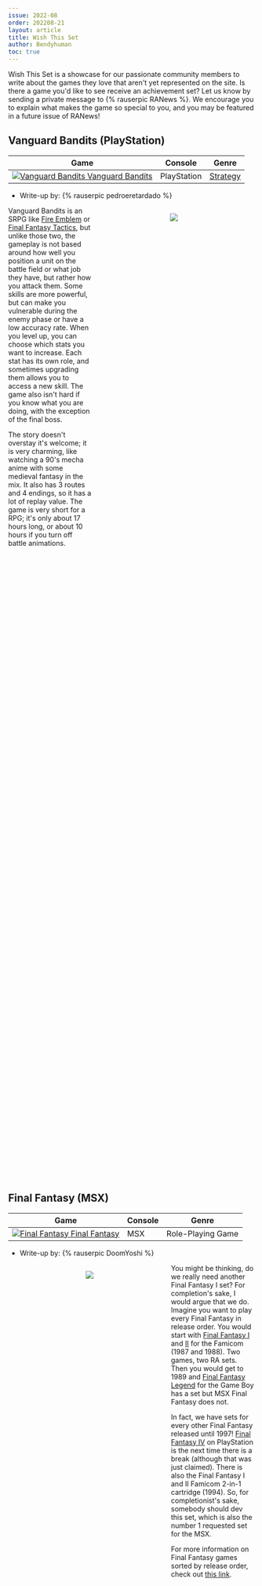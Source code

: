 ```yaml
---
issue: 2022-08
order: 202208-21
layout: article
title: Wish This Set
author: Bendyhuman
toc: true
---
```


Wish This Set is a showcase for our passionate community members to write about the games they love that aren't yet represented on the site. Is there a game you'd like to see receive an achievement set? Let us know by sending a private message to {% rauserpic RANews %}. We encourage you to explain what makes the game so special to you, and you may be featured in a future issue of RANews!

## Vanguard Bandits (PlayStation)

| Game                                                                                                                                                                                                                                          | Console     | Genre                                               |
| --------------------------------------------------------------------------------------------------------------------------------------------------------------------------------------------------------------------------------------------- | ----------- | --------------------------------------------------- |
| <a class="gameicon-link" href="https://retroachievements.org/game/9007" target="_blank" rel="noopener"> <img class="gameicon" src="https://retroachievements.org/Images/049793.png" alt="Vanguard Bandits"> <span>Vanguard Bandits</span></a> | PlayStation | [Strategy](https://retroachievements.org/game/3074) |

* Write-up by: {% rauserpic pedroeretardado %}

<figure style="text-align:center;float:right;width:50%;height:50%">
<img src="https://www.mobygames.com/images/promo/original/1554289283-1889171717.jpg">
<figcaption></figcaption>
</figure>

Vanguard Bandits is an SRPG like [Fire Emblem](https://retroachievements.org/game/7022) or [Final Fantasy Tactics](https://retroachievements.org/game/11246), but unlike those two, the gameplay is not based around how well you position a unit on the battle field or what job they have, but rather how you attack them. Some skills are more powerful, but can make you vulnerable during the enemy phase or have a low accuracy rate. When you level up, you can choose which stats you want to increase. Each stat has its own role, and sometimes upgrading them allows you to access a new skill. The game also isn't hard if you know what you are doing, with the exception of the final boss.

The story doesn't overstay it's welcome; it is very charming, like watching a 90's mecha anime with some medieval fantasy in the mix. It also has 3 routes and 4 endings, so it has a lot of replay value. The game is very short for a RPG; it's only about 17 hours long, or about 10 hours if you turn off battle animations.

<br clear="right"/>

## Final Fantasy (MSX)

| Game                                                                                                                                                                                                                                     | Console | Genre             |
| ---------------------------------------------------------------------------------------------------------------------------------------------------------------------------------------------------------------------------------------- | ------- | ----------------- |
| <a class="gameicon-link" href="https://retroachievements.org/game/16403" target="_blank" rel="noopener"> <img class="gameicon" src="https://retroachievements.org/Images/000001.png" alt="Final Fantasy"> <span>Final Fantasy</span></a> | MSX     | Role-Playing Game |

* Write-up by: {% rauserpic DoomYoshi %}

<figure style="text-align:center;float:left;width:50%;height:50%">
<img src="https://cdn.discordapp.com/attachments/914715922902683688/1002376946543497227/unknown.png">
<figcaption></figcaption>
</figure>

You might be thinking, do we really need another Final Fantasy I set? For completion's sake, I would argue that we do. Imagine you want to play every Final Fantasy in release order. You would start with [Final Fantasy I](https://retroachievements.org/game/1449) and [II](https://retroachievements.org/game/5527) for the Famicom (1987 and 1988). Two games, two RA sets. Then you would get to 1989 and [Final Fantasy Legend](https://retroachievements.org/game/2478) for the Game Boy has a set but MSX Final Fantasy does not.

In fact, we have sets for every other Final Fantasy released until 1997! [Final Fantasy IV](https://retroachievements.org/game/17526) on PlayStation is the next time there is a break (although that was just claimed). There is also the Final Fantasy I and II Famicom 2-in-1 cartridge (1994). So, for completionist's sake, somebody should dev this set, which is also the number 1 requested set for the MSX.

For more information on Final Fantasy games sorted by release order, check out [this link](https://thefinalfantasy.net/games/complete-list.html).

<br clear="left"/>

## Picross DS (Nintendo DS)

| Game                                                                                                                                                                                                                               | Console     | Genre                                              |
| ---------------------------------------------------------------------------------------------------------------------------------------------------------------------------------------------------------------------------------- | ----------- | -------------------------------------------------- |
| <a class="gameicon-link" href="https://retroachievements.org/game/14937" target="_blank" rel="noopener"> <img class="gameicon" src="https://retroachievements.org/Images/000001.png" alt="Picross DS"> <span>Picross DS</span></a> | Nintendo DS | [Picross](https://retroachievements.org/game/4212) |

* Write-up by: {% rauserpic TheFetishMachine %}

<figure style="text-align:center;float:right;width:50%;height:50%">
<img src="https://gamefaqs.gamespot.com/a/screen/full/4/7/2/1705472.jpg">
<figcaption></figcaption>
</figure>

Picross games might have a shaky reputation on RA for being Free Points bait and little more, but I do believe this type of game is genuinely enjoyable and encroaching for like-minded players, and this iteration of it is a shining example of why. There's a large amount of puzzles (300+) scattered among a few different modes, and the background music and overall visual presentation is very polished and pleasing, with a few different clever visual themes for your puzzle boards (for example, you could be marking blocks by eating apples or mowing grass). There's even minigames, daily challenges, DLC with previous Picross games' puzzles, and a puzzle editor! For any logic puzzle fan, this is a must have, on par with the equally great [Picross 3D](https://retroachievements.org/game/9617) on the same platform.

<br clear="right"/>

## Guardian's Crusade \| Knight & Baby (PlayStation)

| Game                                                                                                                                                                                                                                                                                | Console     | Genre |
| ----------------------------------------------------------------------------------------------------------------------------------------------------------------------------------------------------------------------------------------------------------------------------------- | ----------- | ----- |
| <a class="gameicon-link" href="https://retroachievements.org/game/8845" target="_blank" rel="noopener"> <img class="gameicon" src="https://retroachievements.org/Images/049783.png" alt="Guardian's Crusade \| Knight & Baby"> <span>Guardian's Crusade \| Knight & Baby</span></a> | PlayStation | JRPG  |

* Write-up by: {% rauserpic Blackdrazon %}

<figure style="text-align:center;float:left;width:50%;height:50%">
<img src="https://www.mobygames.com/images/shots/l/203073-guardian-s-crusade-playstation-screenshot-launching-a-living.jpg">
<figcaption></figcaption>
</figure>

Guardian's Crusade is the perfect kind of JRPG for achievements. Not only does it have all the usual optional content and sidequests from any solid JRPG, but it's packed to the weird, pink gills with loads of hidden STUFF. The game's cult fandom knows what I'm talking about, but the game deserves a good set to celebrate this game's hidden variety and show the rest of the world just what they missed in the 90s.

The game plays like any PSX-era JRPG, but your party is completely unique. The "Knight" from the Japanese title is your typical all-rounder, but the "Baby" is a preposterous, pink, hippopotamus-looking thing with undersized wings. The Baby can be anything you want, so long as you put in the effort. It's clear they were trying to emulate the Tamagotchi craze, but no digital pet ever let you train its battle AI, or feed it old swords to (somehow) sharpen its teeth. And then there are the Living Toys, collectable and deployable party members that can dramatically change the course of battle if you know how to use them... and can find them! Each Living Toy is stashed away somewhere in the game world and can give the completionist some powerful rewards. You'll need to backtrack to find some of them, something RPGs rarely ask, and sometimes that means new content you might not have expected!

And the story is something all its own. Guardian's Crusade was one of the early, 3D RPGs to really take a look at the whole RPG phenomenon. It's not a parody or an "anti-RPG" like [Moon](https://retroachievements.org/game/16552) the previous year, but it is a heartfelt outsider story. You're not the chosen one, you're just a weird babysitter in a world going through a legendary era. The real heroes weave in and out, as you collect your wind-up dolls, pay a scam artist to build his dream shop, and otherwise do good in a world that can't always account for everyone, like weird, hippo-babies. The game is also one of those rare few that update the world after a certain point in the plot - maybe not as drastic as some, but it keeps the world feeling alive. Some of the execution needs work, but that's only because it's shooting so high. A good game from a small team that deserves more eyes.

Plus, monsters will run away from you if you get too strong, and that's a hell of a feeling. Give it a try some day!

<br clear="left"/>

## Jojo's Bizarre Adventure (Arcade)

| Game                                                                                                                                                                                                                                                           | Console | Genre                                                  |
| -------------------------------------------------------------------------------------------------------------------------------------------------------------------------------------------------------------------------------------------------------------- | ------- | ------------------------------------------------------ |
| <a class="gameicon-link" href="https://retroachievements.org/game/11817" target="_blank" rel="noopener"> <img class="gameicon" src="https://retroachievements.org/Images/060197.png" alt="Jojo's Bizarre Adventure"> <span>Jojo's Bizarre Adventure</span></a> | Arcade  | [2D Fighting](https://retroachievements.org/game/8744) |

* Writeup by: {% rauserpic LimeJinjo %}

<figure style="text-align:center;float:right;width:50%;height:50%">
<img src="https://retroachievements.org/Images/060196.png">
<figcaption></figcaption>
</figure>

On RetroAchievements, the Capcom Jojo fighter already has 2 sets: one for the [PS1 version](https://retroachievements.org/game/14415) and one for the [original arcade version](https://retroachievements.org/game/15712). Unfortunately, the last build of the game, often referred to as Heritage for the Future, is yet to receive a set. A set for this game could be quite fun and unique. It has all the bonus characters from the PS1 version of the game, but with more fluid and refined combat. It even features new moves for some characters as well.

I think a set for HFTF could really benefit from having achievements for performing specific moves, like Jotaro and Dio's time stops and Polnareff's requiem ability, which is unique for being a reference to a later part of the manga. A set for the game could also benefit from taking inspiration from the PS1 version of the games "Secret Factor mechanic", asking players to finish off specific characters with specific moves like they were defeated in the manga.

HFTF is a very colorful and fun Capcom classic that could have a very interesting and fun set, both for fans of fighting games and of the manga series.

<br clear="right"/>

## Meteos (Nintendo DS)

| Game                                                                                                                                                                                                                      | Console     | Genre  |
| ------------------------------------------------------------------------------------------------------------------------------------------------------------------------------------------------------------------------- | ----------- | ------ |
| <a class="gameicon-link" href="https://retroachievements.org/game/9462" target="_blank" rel="noopener"> <img class="gameicon" src="https://retroachievements.org/Images/041638.png" alt="Meteos"> <span>Meteos</span></a> | Nintendo DS | Puzzle |

* Writeup by: {% rauserpic AuburnRDM %}

<figure style="text-align:center;float:left;width:50%;height:50%">
<img src="https://retroachievements.org/Images/041637.png">
<figcaption></figcaption>
</figure>

Ever wonder what a puzzle game would look like when Nintendo's Masahiro Sakurai teams up with the brilliant minds behind games such as [Rez](https://retroachievements.org/game/3419) and [Lumines](https://retroachievements.org/game/3223)? Well, look no further! Meteos was created in an attempt to shake up the falling block genre - and, while it reviewed well critically and won a number of awards, it seems to have fallen to the wayside over the years to become more of a hidden gem than a mainstream puzzle game.

Meteos has the player protecting dozens of planets from destruction due to the impending, titular Meteos threat. This game is a match-3 at heart, and it tasks the player with moving Meteos pieces vertically in order make matches in a similar fashion to something like [Tetris Attack](https://retroachievements.org/game/815). However, instead of matched blocks just being deleted like in most games, they turn into rockets that work to push any Meteos stacked on top of them off the screen and back at the attacking forces. Larger stacks of Meteos will require more propulsion to get off the screen, which requires additional matches to be made in order to create more power or the player will run the risk of it all coming crashing back down to the board.

What makes each planet interesting is that they have different qualities from each other. Some of the bigger factors are: Meteo distribution, gravity, and width. Gravity is probably the most interesting mechanic change as it can be the difference between every Meteo instantly launching off the screen or instead needing multiple rockets for even more simple stacks. The in-game unlock system also requires different element Meteos to create new stages or items, which encourages the player to play a wide range of planets instead of just focusing on a select few.

The numerous modes and unlockables will give players plenty to do in this little gem. Take to the Star Trip mode and play through various branching modes with different endings, test your speed in Time Attack, or see how long you can endure in the endless Deluge mode. Meteos offers something for both new and old match-3 fans alike, so give it a try!

<br clear="left"/>

## SaGa 3: Rulers of Time and Space - Shadow or Light (Nintendo DS)

| Game                                                                                                                                                                                                                                                                                                              | Console     | Genre |
| ----------------------------------------------------------------------------------------------------------------------------------------------------------------------------------------------------------------------------------------------------------------------------------------------------------------- | ----------- | ----- |
| <a class="gameicon-link" href="https://retroachievements.org/game/3895" target="_blank" rel="noopener"> <img class="gameicon" src="https://retroachievements.org/Images/035022.png" alt="SaGa 3: Rulers of Time and Space - Shadow or Light"> <span>SaGa 3: Rulers of Time and Space - Shadow or Light</span></a> | Nintendo DS | RPG   |

* Writeup by: {% rauserpic StingX2 %}

<figure style="text-align:center;float:right;width:50%;height:50%">
<img src="https://gamefaqs.gamespot.com/a/screen/full/4/6/8/409468.jpg">
<figcaption></figcaption>
</figure>

Originally this game came out in America as [Final Fantasy Legend III](https://retroachievements.org/game/700), and that is because Square was unsure if they could market their other franchises they wished to start properly like [SaGa](https://retroachievements.org/game/8364) or [Mana](https://retroachievements.org/game/7771). While the Mana series became a household name and treasure, the SaGa series had a brief love affair with [Frontier](https://retroachievements.org/game/11349) on PS1, and then was quickly known as fielding one of the worst games ever made with Unlimited Saga. This stigma stayed true for years, and you can actually spot SaGa games released by Square Enix in the 360/PS3 era hiding under different names.

So what is so good about SaGa 3? Well, it's a time travel RPG, baby! The future is doomed, and the only way to save that future is to send 3 children back in time to train and hopefully alter it. They are joined by a 4th member in the past, the child of the elder they grow up with. When it's finally time to embark on this journey, you learn you not only have this cool time ship (with an even cooler theme, called the Talon), but also that you can't fix time here, you need to go back even further in the past!

SaGa 3 plays like a typical RPG game, but where it differentiates is the ability to transform your party. In this game there are six different Species: Humans, Mutants, Beasts, Monsters, Cyborgs, and Robots. Humans have short normal ears, long-eared party members are Mutants, Beasts and Monsters eat meat from dead prey to transform, and finally the the Cyborgs/Robots install mechanical parts on themselves to abandon their humanity. In terms of complication, this is where the game hits a next level that separates it from non-SaGa RPGs.

So what is SaGa 3 on Nintendo DS? It is a celebration of a very old Game Boy game with a fresh coat of paint, and a lot of respect to make sure it didn't lose its soul for pretty colors and a remixed soundtrack.

<br clear="right"/>

## Burnout Dominator (PlayStation Portable)

| Game                                                                                                                                                                                                                                            | Console              | Genre                                              |
| ----------------------------------------------------------------------------------------------------------------------------------------------------------------------------------------------------------------------------------------------- | -------------------- | -------------------------------------------------- |
| <a class="gameicon-link" href="https://retroachievements.org/game/3189" target="_blank" rel="noopener"> <img class="gameicon" src="https://retroachievements.org/Images/059324.png" alt="Burnout Dominator"> <span>Burnout Dominator</span></a> | PlayStation Portable | [Racing](https://retroachievements.org/game/14240) |

* Writeup by: {% rauserpic Burgins %}

<figure style="text-align:center;float:left;width:50%;height:50%">
<img src="https://retroachievements.org/Images/059322.png">
<figcaption></figcaption>
</figure>

Gotta love the series all about wrecking opponents in horrible, clearly fatal accidents and going at mach speeds through some extraordinarily windy tracks. Dominator is an undeservedly overlooked member of the Burnout series where you get high octane races in the countryside and city streets alike while enjoying Avril Lavigne singing in Mandarin.

A set for this would be exceptionally fun. Achievements for all Golds, all Dominator Challenges, and all car unlocks are a must, but there's some extra room for creative challenges. There's possibilities for achievements to beat certain non-elimination races with a specific amount of takedowns, obtaining high Burnout chains on each map, performing really long drifts, and plenty of other kinds of challenge achievements.

There's also some really solid meme potential, too. There absolutely needs to be an achievement for modifying your EA Trax list to have every single song turned Off except for the 4 different versions of Avril Lavigne's song "Girlfriend". And there's literal Burger King product placement in some of the tracks. You could make some specific note of that in an achievement for a certain race where you'll encounter some Burger King ads or something of that nature.

Overall, not only is it an amazing and extremely fun game, but it has some fantastic potential for a really fun set. I'd love to see it happen.

<br clear="left"/>

## No Heroes Allowed! (PlayStation Portable)

| Game                                                                                                                                                                                                                                               | Console              | Genre    |
| -------------------------------------------------------------------------------------------------------------------------------------------------------------------------------------------------------------------------------------------------- | -------------------- | -------- |
| <a class="gameicon-link" href="https://retroachievements.org/game/16130" target="_blank" rel="noopener"> <img class="gameicon" src="https://retroachievements.org/Images/000001.png" alt="No Heroes Allowed!"> <span>No Heroes Allowed!</span></a> | PlayStation Portable | Strategy |

* Write-up by: {% rauserpic Sines %}

<figure style="text-align:center;float:right;width:50%;height:50%">
<img src="https://image.api.playstation.com/vulcan/ap/rnd/202206/0322/r1JDCKYmf1NzcCn8OhN4Dkod.jpg">
<figcaption></figcaption>
</figure>

This is the third entry in a trilogy of PSP games all released under different names for some reason. The concept is that you play as the God of Destruction and have to help your minion, Badman, defeat pesky heroes wanting to invade his domain. Oh, and also conquer the world.

In order to do that, you can interact with the world through a terrarium view and use your pickaxe to mine blocks. Based on their properties, monsters will pop out of those. Initially it will only be basic slimes, but the more you progress, the more you will be able to generate increasingly powerful creatures. You have to balance your dungeon ecosystem carefully, as some monsters are needed to create superior ones, some will eat weaker monster for sustenance, previously defeated heroes can be raised as skeletons, etc. Once the time is up, pick up Badman, choose an emplacement for him, and watch heroes come in and try to battle their way toward him. Even if he gets captured, there is still a chance they will die on the trip back, so not all is lost! It work a bit like a tower defense and the whole premise is reminiscent of Dungeon Keeper. All in all it's a very quirky game; the characters are lovable goofy villains, and while not entirely unique in concept or execution, it is a rather uncommon play.

In term of set, there are lots of things doable between the core campaign and the bonus missions. There is a "bestiary" of sorts to track completion, and of course there could be challenge achievements imposing restrictions on the player. For leaderboards, you could have time attack as well as minimum actions, as the number of blocks you mine is tracked in-game.

<br clear="right"/>

## 3D Grand Prix (Amstrad CPC)

| Game                                                                                                                                                                                                                                     | Console     | Genre  |
| ---------------------------------------------------------------------------------------------------------------------------------------------------------------------------------------------------------------------------------------- | ----------- | ------ |
| <a class="gameicon-link" href="https://retroachievements.org/game/20319" target="_blank" rel="noopener"> <img class="gameicon" src="https://retroachievements.org/Images/061015.png" alt="3D Grand Prix"> <span>3D Grand Prix</span></a> | Amstrad CPC | Racing |

* Write-up by: {% rauserpic ThisIsDumb %}

<figure style="text-align:center;float:left;width:50%;height:50%">
<img src="https://www.mobygames.com/images/shots/l/880679-3d-grand-prix-amstrad-cpc-screenshot-second-course-silverstone.png">
<figcaption></figcaption>
</figure>

3D Grand Prix is very unique for its time, released in 1985 before [Super Mario Kart](https://retroachievements.org/game/232) and [F-Zero](https://retroachievements.org/game/252). It is a first person racing game, with you in the driver seat. It is part of Super Sports II along with 3D Stunt Rider and 3D Boxing. It is also available as a standalone disc or tape. It includes eight race tracks that are based on real life circuits such as Zanduoort, Silverstone and Anderstorp. It almost works like a modern racing game where you can see driving information in cockpit including rev counter, temperature gauge and speed while the wing mirrors show opponents advancing from behind. It may become one of the unique games in the site.

<br clear="left"/>